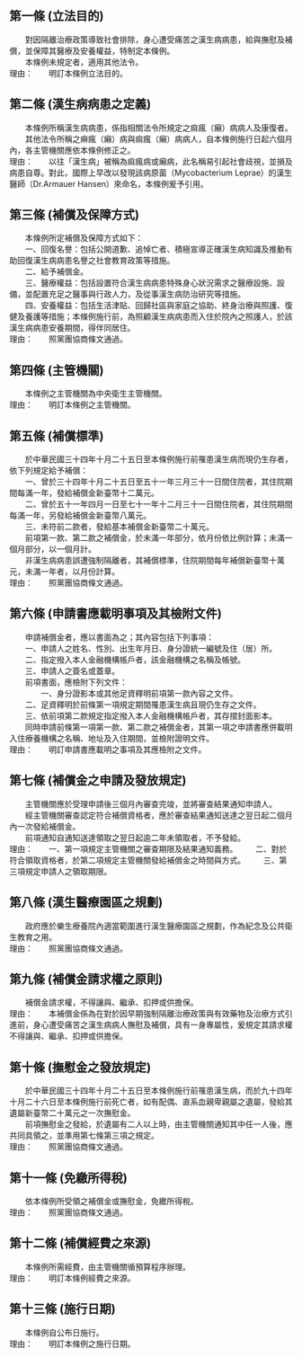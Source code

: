 第一條 (立法目的)
-----------------
　　對因隔離治療政策導致社會排除，身心遭受痛苦之漢生病病患，給與撫慰及補償，並保障其醫療及安養權益，特制定本條例。  
　　本條例未規定者，適用其他法令。  
理由：　　明訂本條例立法目的。

第二條 (漢生病病患之定義)
-------------------------
　　本條例所稱漢生病病患，係指相關法令所規定之痲瘋（癩）病病人及康復者。  
　　其他法令所稱之痳瘋（癩）病與痲瘋（癩）病病人，自本條例施行日起六個月內，各主管機關應依本條例修正之。  
理由：　　以往「漢生病」被稱為痲瘋病或癩病，此名稱易引起社會歧視，並損及病患自尊。對此，國際上早改以發現該病原菌（Mycobacterium Leprae）的漢生醫師（Dr.Armauer Hansen）來命名，本條例爰予引用。

第三條 (補償及保障方式)
-----------------------
　　本條例所定補償及保障方式如下：  
　　一、回復名譽：包括公開道歉、追悼亡者、積極宣導正確漢生病知識及推動有助回復漢生病病患名譽之社會教育政策等措施。  
　　二、給予補償金。  
　　三、醫療權益：包括設置符合漢生病病患特殊身心狀況需求之醫療設施、設備，並配置充足之醫事與行政人力，及從事漢生病防治研究等措施。  
　　四、安養權益：包括生活津貼、回歸社區與家庭之協助、終身治療與照護、復健及養護等措施；本條例施行前，為照顧漢生病病患而入住於院內之照護人，於該漢生病病患安養期間，得伴同居住。  
理由：　　照黨團協商條文通過。

第四條 (主管機關)
-----------------
　　本條例之主管機關為中央衛生主管機關。  
理由：　　明訂本條例之主管機關。

第五條 (補償標準)
-----------------
　　於中華民國三十四年十月二十五日至本條例施行前罹患漢生病而現仍生存者，依下列規定給予補償：  
　　一、曾於三十四年十月二十五日至五十一年三月三十一日間住院者，其住院期間每滿一年，發給補償金新臺幣十二萬元。  
　　二、曾於五十一年四月一日至七十一年十二月三十一日間住院者，其住院期間每滿一年，另發給補償金新臺幣八萬元。  
　　三、未符前二款者，發給基本補償金新臺幣二十萬元。  
　　前項第一款、第二款之補償金，於未滿一年部分，依月份依比例計算；未滿一個月部分，以一個月計。  
　　非漢生病病患誤遭強制隔離者，其補償標準，住院期間每年補償新臺幣十萬元，未滿一年者，以月份計算。  
理由：　　照黨團協商條文通過。

第六條 (申請書應載明事項及其檢附文件)
-------------------------------------
　　申請補償金者，應以書面為之；其內容包括下列事項：  
　　一、申請人之姓名、性別、出生年月日、身分證統一編號及住（居）所。  
　　二、指定撥入本人金融機構帳戶者，該金融機構之名稱及帳號。  
　　三、申請人之簽名或蓋章。  
　　前項書面，應檢附下列文件：  
　　　　一、身分證影本或其他足資釋明前項第一款內容之文件。  
　　二、足資釋明於前條第一項規定期間罹患漢生病且現仍生存之文件。  
　　三、依前項第二款規定指定撥入本人金融機構帳戶者，其存摺封面影本。  
　　同時申請前條第一項第一款、第二款之補償金者，其第一項之申請書應併載明入住療養機構之名稱、地址及入住期間，並檢附證明文件。  
理由：　　明訂申請書應載明之事項及其應檢附之文件。

第七條 (補償金之申請及發放規定)
-------------------------------
　　主管機關應於受理申請後三個月內審查完竣，並將審查結果通知申請人。  
　　經主管機關審查認定符合補償資格者，應於審查結果通知送達之翌日起二個月內一次發給補償金。  
　　前項通知自通知送達領取之翌日起逾二年未領取者，不予發給。  
理由：　　一、第一項規定主管機關之審查期限及結果通知義務。
　　二、對於符合領取資格者，於第二項規定主管機關發給補償金之時間與方式。
　　三、第三項規定申請人之領取期限。

第八條 (漢生醫療園區之規劃)
---------------------------
　　政府應於樂生療養院內適當範圍進行漢生醫療園區之規劃，作為紀念及公共衛生教育之用。  
理由：　　照黨團協商條文通過。

第九條 (補償金請求權之原則)
---------------------------
　　補償金請求權，不得讓與、繼承、扣押或供擔保。  
理由：　　本補償金係為在對於因早期強制隔離治療政策與有效藥物及治療方式引進前，身心遭受痛苦之漢生病病人撫慰及補償，具有一身專屬性，爰規定其請求權不得讓與、繼承、扣押或供擔保。

第十條 (撫慰金之發放規定)
-------------------------
　　於中華民國三十四年十月二十五日至本條例施行前罹患漢生病，而於九十四年十月二十六日至本條例施行前死亡者，如有配偶、直系血親卑親屬之遺屬，發給其遺屬新臺幣二十萬元之一次撫慰金。  
　　前項撫慰金之發給，於遺屬有二人以上時，由主管機關通知其中任一人後，應共同具領之，並準用第七條第三項之規定。  
理由：　　照黨團協商條文通過。

第十一條 (免繳所得稅)
---------------------
　　依本條例所受領之補償金或撫慰金，免繳所得稅。  
理由：　　照黨團協商條文通過。

第十二條 (補償經費之來源)
-------------------------
　　本條例所需經費，由主管機關循預算程序辦理。  
理由：　　明訂本條例經費之來源。

第十三條 (施行日期)
-------------------
　　本條例自公布日施行。  
理由：　　明訂本條例之施行日期。